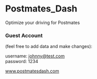 # Postmates_Dash
Optimize your driving for Postmates

### Guest Account 
(feel free to add data and make changes):

username: johnny@test.com  
password: 1234

www.postmatesdash.com